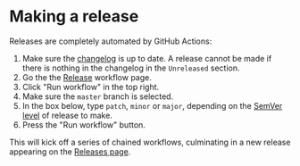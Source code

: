 <!--
SPDX-FileCopyrightText: © 2024 Matt Williams <matt.williams@bristol.ac.uk>
SPDX-License-Identifier: CC-BY-SA-4.0
-->

# Making a release

Releases are completely automated by GitHub Actions:
1. Make sure the [changelog](./CHANGELOG.md) is up to date.
   A release cannot be made if there is nothing in the changelog in the `Unreleased` section.
2. Go the the [Release](https://github.com/isambard-sc/clifton/actions/workflows/release.yml) workflow page.
3. Click "Run workflow" in the top right.
4. Make sure the `master` branch is selected.
5. In the box below, type `patch`, `minor` or `major`, depending on the [SemVer level](https://semver.org) of release to make.
6. Press the "Run workflow" button.

This will kick off a series of chained workflows, culminating in a new release appearing on the [Releases page](https://github.com/isambard-sc/clifton/releases).
